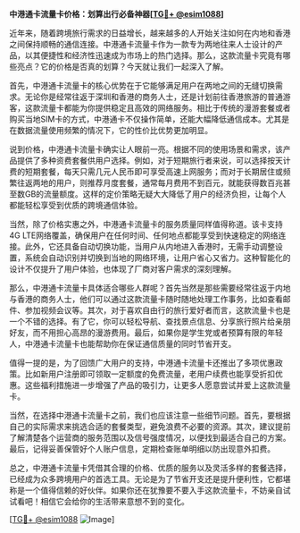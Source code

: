 **中港通卡流量卡价格：划算出行必备神器[[TG💪+ @esim1088](https://t.me/s/esim1088)]**

近年来，随着跨境旅行需求的日益增长，越来越多的人开始关注如何在内地和香港之间保持顺畅的通信连接。中港通卡流量卡作为一款专为两地往来人士设计的产品，以其便捷性和经济性迅速成为市场上的热门选择。那么，这款流量卡究竟有哪些亮点？它的价格是否真的划算？今天就让我们一起深入了解。

首先，中港通卡流量卡的核心优势在于它能够满足用户在两地之间的无缝切换需求。无论你是经常往返于深圳和香港的商务人士，还是计划前往香港旅游的普通游客，这款流量卡都能为你提供稳定且高效的网络服务。相比于传统的漫游套餐或者购买当地SIM卡的方式，中港通卡不仅操作简单，还能大幅降低通信成本。尤其是在数据流量使用频繁的情况下，它的性价比优势更加明显。

说到价格，中港通卡流量卡确实让人眼前一亮。根据不同的使用场景和需求，该产品提供了多种资费套餐供用户选择。例如，对于短期旅行者来说，可以选择按天计费的短期套餐，每天只需几元人民币即可享受高速上网服务；而对于长期居住或频繁往返两地的用户，则推荐月度套餐，通常每月费用不到百元，就能获得数百兆甚至数GB的流量额度。这样的定价策略无疑大大降低了用户的经济负担，让每个人都能轻松享受到优质的跨境通信体验。

当然，除了价格实惠之外，中港通卡流量卡的服务质量同样值得称道。该卡支持4G LTE网络覆盖，确保用户在任何时间、任何地点都能享受到快速稳定的网络连接。此外，它还具备自动切换功能，当用户从内地进入香港时，无需手动调整设置，系统会自动识别并切换到当地的网络环境，让用户省心又省力。这种智能化的设计不仅提升了用户体验，也体现了厂商对客户需求的深刻理解。

那么，中港通卡流量卡具体适合哪些人群呢？首先当然是那些需要经常往返于内地与香港的商务人士，他们可以通过这款流量卡随时随地处理工作事务，比如查看邮件、参加视频会议等。其次，对于喜欢自由行的旅行爱好者而言，这款流量卡也是一个不错的选择。有了它，你可以轻松导航、查找景点信息、分享旅行照片给亲朋好友，而不用担心高昂的漫游费用。最后，如果你是学生党或者预算有限的年轻人，中港通卡流量卡也能帮助你在保证通信质量的同时节省开支。

值得一提的是，为了回馈广大用户的支持，中港通卡流量卡还推出了多项优惠政策。比如新用户注册即可领取一定额度的免费流量，老用户续费也能享受折扣优惠。这些福利措施进一步增强了产品的吸引力，让更多人愿意尝试并爱上这款流量卡。

当然，在选择中港通卡流量卡之前，我们也应该注意一些细节问题。首先，要根据自己的实际需求来挑选合适的套餐类型，避免浪费不必要的资源。其次，建议提前了解清楚各个运营商的服务范围以及信号强度情况，以便找到最适合自己的方案。最后，记得妥善保管好个人账户信息，定期检查账单明细以防出现意外扣费。

总之，中港通卡流量卡凭借其合理的价格、优质的服务以及灵活多样的套餐选择，已经成为众多跨境用户的首选工具。无论是为了节省开支还是提升便利性，它都堪称是一个值得信赖的好伙伴。如果你还在犹豫要不要入手这款流量卡，不妨亲自试试看吧！相信它会给你的生活带来意想不到的变化。

[[TG💪+ @esim1088](https://t.me/s/esim1088) ![Image](https://i.postimg.cc/4NQfJmqS/Snipaste-2025-05-13-00-14-12.png)]